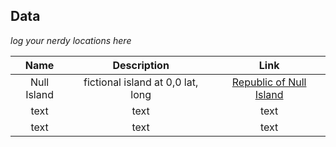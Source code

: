 ## Data

*log your nerdy locations here*

| Name     | Description   | Link  |
| :------: |:-------------:| :----:|
| Null Island | fictional island at 0,0 lat, long | [Republic of Null Island](http://www.nullisland.com/) |
| text     | text      |   text |
| text     | text      |   text |
